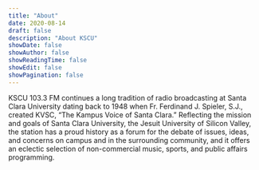 ```yaml
---
title: "About"
date: 2020-08-14
draft: false
description: "About KSCU"
showDate: false
showAuthor: false
showReadingTime: false
showEdit: false
showPagination: false
---
```


KSCU 103.3 FM continues a long tradition of radio broadcasting at Santa Clara University dating back to 1948 when Fr. Ferdinand J. Spieler, S.J., created KVSC, “The Kampus Voice of Santa Clara.” Reflecting the mission and goals of Santa Clara University, the Jesuit University of Silicon Valley, the station has a proud history as a forum for the debate of issues, ideas, and concerns on campus and in the surrounding community, and it offers an eclectic selection of non-commercial music, sports, and public affairs programming.